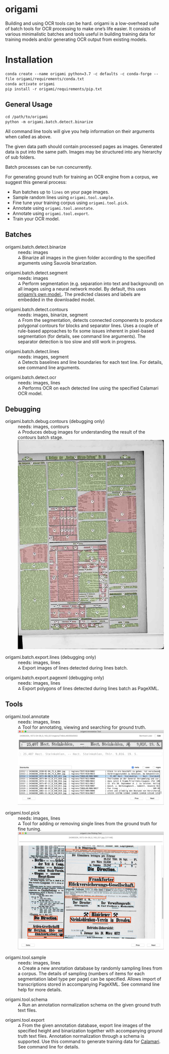 # origami

Building and using OCR tools can be hard. origami is a low-overhead suite of batch tools for OCR processing to make one’s life easier. It consists of various minimalistic batches and tools useful in building training data for training models and/or generating OCR output from existing models.

# Installation 

```
conda create --name origami python=3.7 -c defaults -c conda-forge --file origami/requirements/conda.txt
conda activate origami
pip install -r origami/requirements/pip.txt
```

## General Usage

```
cd /path/to/origami
python -m origami.batch.detect.binarize
```

All command line tools will give you help information on their arguments when called as above.

The given data path should contain processed pages as images. Generated data is put into the same path.  Images may be structured into any hierarchy of sub folders.

Batch processes can be run concurrently.

For generating ground truth for training an OCR engine from a corpus, we suggest this general process:

* Run batches up to `lines` on your page images.
* Sample random lines using `origami.tool.sample`.
* Fine tune your training corpus using `origami.tool.pick`.
* Annotate using `origami.tool.annotate`.
* Annotate using `origami.tool.export`.
* Train your OCR model.

## Batches

<dl>
  <dt>origami.batch.detect.binarize</dt>
  <dd>needs: images</dd>
  <dd>⁂ Binarize all images in the given folder according to the specified arguments using Sauvola binarization.</dd>
</dl>

<dl>
  <dt>origami.batch.detect.segment</dt>
  <dd>needs: images</dd>
  <dd>⁂ Perform segmentation (e.g. separation into text and background) on all images using a neural network model. By default, this uses <a href="https://github.com/poke1024/bbz-segment">origami’s own model.</a>. The predicted classes and labels are embedded in the downloaded model.</dd>
</dl>

<dl>
  <dt>origami.batch.detect.contours</dt>
  <dd>needs: images, binarize, segment</dd>
  <dd>⁂ From the segmentation, detects connected components to produce polygonal contours for blocks and separator lines.  Uses a couple of rule-based approaches to fix some issues inherent in pixel-based segmentation (for details, see command line arguments). The separator detection is too slow and still work in progress.</dd>
</dl>

<dl>
  <dt>origami.batch.detect.lines</dt>
  <dd>needs: images, segment</dd>
  <dd>⁂ Detects baselines and line boundaries for each text line. For details, see  command line arguments. </dd>
</dl>

<dl>
  <dt>origami.batch.detect.ocr</dt>
  <dd>needs: images, lines</dd>
  <dd>⁂ Performs OCR on each detected line using the specified Calamari OCR model. </dd>
</dl>

## Debugging

<dl>
  <dt>origami.batch.debug.contours (debugging only)</dt>
  <dd>needs: images, contours</dd>
  <dd>⁂ Produces debug images for understanding the result of the contours batch stage. <img src="/docs/img/sample-2436020X_1925-02-27_70_98_009.debug.contours.jpg"></dd>
</dl>

<dl>
  <dt>origami.batch.export.lines (debugging only)</dt>
  <dd>needs: images, lines</dd>
  <dd>⁂ Export images of lines detected during lines batch.</dd>
</dl>

<dl>
  <dt>origami.batch.export.pagexml  (debugging only)</dt>
  <dd>needs: images, lines</dd>
  <dd>⁂ Export polygons of lines detected during lines batch as PageXML.</dd>
</dl>


## Tools

<dl>
  <dt>origami.tool.annotate</dt>
  <dd>needs: images, lines</dd>
  <dd>⁂ Tool for annotating, viewing and searching for ground truth. <img src="/docs/img/sample-annotation.jpg"></dd>
</dl>

<dl>
  <dt>origami.tool.pick</dt>
  <dd>needs: images, lines</dd>
  <dd>⁂ Tool for adding or removing single lines from the ground truth for fine tuning. <img src="/docs/img/sample-linepick.jpg"></dd>
</dl>

<dl>
  <dt>origami.tool.sample</dt>
  <dd>needs: images, lines</dd>
  <dd>⁂ Create a new annotation database by randomly sampling lines from a corpus. The details of sampling (numbers of items
  for each segmentation label type per page) can be specified. Allows import of transcriptions stored in accompanying PageXML.
  See command line help for more details.</dd>
</dl>

<dl>
  <dt>origami.tool.schema</dt>
  <dd>⁂ Run an annotation normalization schema on the given ground truth text files.</dd>
</dl>

<dl>
  <dt>origami.tool.export</dt>
  <dd>⁂ From the given annotation database, export line images of the specified height and binarization together with accompanying
    ground truth text files. Annotation normalization through a schema is supported. Use this command to generate training data for
    <a href="https://github.com/Calamari-OCR/calamari">Calamari</a>. See command line for details.</dd>
</dl>


